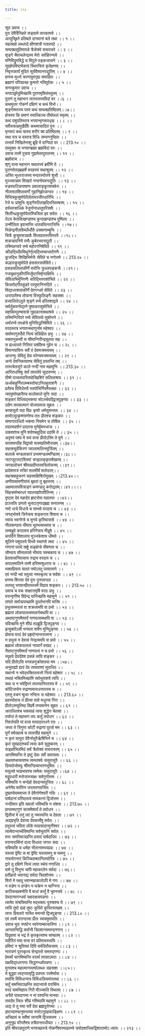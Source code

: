 ```yaml
---
title: २१३

---
```

सूत उवाच ।।  
पुरा देवैर्विनिहते सङ्ग्रामे तारकामये ।।  
अत्युच्छ्रिते प्रतिबले दानवानां बले तथा ।। १ ।।  
सहस्राक्षे लब्धपदे क्षीणशत्रौ गतास्पदे ।।  
सम्यक्प्रसूतिमापन्ने त्रैलोक्ये सचराचरे ।। २ ।।  
शृङ्गे चैवाचलेन्द्रस्य मेरोः सर्वहिरण्यये ।।  
मणिविद्रुमविद्धे च विपुले पङ्कजासने ।। ३ ।।  
सुखोपविष्टमेकाग्रं स्थिरचित्तं कृतेक्षणम् ।।  
निवृत्तकार्यं मुदितं सूर्यवैश्वानरद्युतिम् ।। ४ ।।  
प्रणम्य मूर्ध्ना चरणावुपगृह्य समाहितः ।।  
ब्रह्माणं परिपप्रच्छ कुमारो नतिपूर्वकः ।। ५ ।।  
सनत्कुमार उवाच ।।  
भगवञ्छ्रोतुमिच्छामि पुराणमृषिसंस्तुतम् ।।  
पुराणं तु महाभाग त्वत्तस्तत्त्वविदां वर ।।६ ।।  
कथमुत्तर गोकर्णं दक्षिणं च कथं विभो।।  
शृङ्गेश्वरस्य परमं कथं सम्यक्प्रतिष्ठितम्।।७।।  
क्षेत्रस्य कि प्रमाणं स्यात्किञ्च तीर्थफलं स्मृतम् ।।  
कथं पशुपतिस्तत्र भगवान्मृगरूपधृक् ।। ८ ।।  
सर्वैस्त्वत्प्रमुखैर्देवैः कथमासादितं पुनः ।।  
मृगरूपं कथं चास्य शरीरं क्व प्रतिष्ठितम् ।। ९ ।।  
यथा यत्र च यस्तत्र विधिः सम्यगनुष्ठितः ।।  
तत्सर्वं निखिलेनाशु ब्रूहि मे वाग्विदां वर ।। 213.१० ।।  
एवमुक्तः स भगवान्ब्रह्मा ब्रह्मविदां वरः ।।  
उवाच तस्मै पुत्राय गुह्यमेतत्पुरातनम् ।। ११ ।।  
ब्रह्मोवाच ।।  
शृणु वत्स महाभाग यथातत्त्वं ब्रवीमि ते ।।  
पुराणमेतद्ब्रह्मर्षे सरहस्यं यथाश्रुतम् ।। १२ ।।  
अस्ति भूधरराजस्य मन्दरस्योत्तरे शुचौ ।।  
मुञ्जवान्नाम शिखरो नन्दनोपवनद्युतिः ।। १३ ।।  
वज्रस्फटिकपाषाणः प्रवालाङ्कुरशर्क्करः ।।  
नीलामलशिलावर्णो गुहानिर्झरकन्दरः ।। १४ ।।  
विचित्रकुसुमोपेतैर्लतामञ्जीरधारिभिः ।।  
रेजे यः प्रांशुभिः शृङ्गैरुल्लिखद्भिरिवाम्बरम् ।। १५ ।।  
दर्यस्तत्राधिकं रेजुर्नानाधातुपरिस्रवैः ।।  
शिलीन्ध्रकुसुमोपेताश्चित्रिता इव सर्वतः ।। १६ ।।  
तेऽत्र केतकिखण्डाश्च कुन्दखण्डाश्च पुष्पिताः ।।  
उन्मीलिता इवाभान्ति धातकीवनराजिभिः ।।१७।।  
भिन्नेन्द्रनीलविमलैर्धौतैः प्रस्रवणाम्बुभिः ।।  
चित्रैः कुसुमसञ्छन्नैः शिलाप्रस्तरविस्तरैः ।।१८।।  
शक्रचापनिभै रम्यैः कुबेरभवनद्युतौ ।।  
तस्मिन्नगवरे रम्ये महोरगनिषेविते ।। १९ ।।  
क्रीडद्भिर्देवमिथुनेर्नृत्यद्भिश्चाप्सरोगणैः ।।  
कूजद्भिः शिखिभिर्मत्तैः सेविते च नगोत्तमे ।। 213.२० ।।  
कल्हारकुसुमोपेते हंससारससेविते।।  
प्रसन्नसलिलाकीर्णे सरोभिः फुल्लपङ्कजैः ।।२१।।  
गजयूथानुकीर्णाभिर्जुष्टाभिर्मृगपक्षिभिः ।।  
सेविताभिर्मुनिगणैः सरिद्भिरुपशोभिते ।। २२ ।।  
किन्नरोद्गीतकुहरे परपुष्टनिनादिते ।।  
विद्याधरशताकीर्णे देवगन्धर्व सेविते ।। २३ ।।  
धारापातैश्च तोयानां विस्फुलिङ्गैः सहस्रशः ।।  
प्रज्वालितेऽतुले शृङ्गे रम्ये हरितशाद्वले ।। २४ ।।  
सर्वर्तुकवनोद्याने पुष्पाकरसुशोभिते ।।  
यज्ञकिम्पुरुषावासे गुह्यकानामथाश्रये ।। २५ ।।  
तस्मिन्गिरिवरे रम्ये सेवितव्ये सुशोभने ।।  
धर्मारण्ये तपःक्षेत्रे मुनिसिद्धनिषेविते ।। २६ ।।  
वरदस्तत्र भगवान्स्थाणुर्नाम महेश्वरः ।।  
सर्वामरगुरुर्देवो नित्यं सन्निहितः प्रभुः ।। २७ ।।  
भक्तानुकम्पी स श्रीमान्गिरीन्द्रसुतया सह ।।  
स ह्यध्यास्ते गिरिवरं पार्षदैश्च गुहेन च ।। २८ ।।  
विमानयायिनः सर्वे तं देवमजमव्ययम् ।।  
आजग्मुः सेवितुं देवा वरेण्यमजमव्ययम् ।। २९ ।।  
अन्ये देवनिकायाश्च सेवितुं प्रपतन्ति तम् ।।  
ततस्त्रेतायुगे काले नन्दी नाम महामुनिः ।। 213.३० ।।  
आरिराधयिषुः शर्वं तपस्तेपे सुदारुणम् ।।  
ग्रीष्मे पञ्चतपास्तिष्ठेच्छिशिरे सलिलाश्रयः ।। ३१ ।।  
ऊर्ध्वबाहुर्निरालम्बस्तोयाऽनिलहुताशनैः ।।  
व्रतैश्च विविधैरुग्रै स्तपोभिर्नियमैस्तथा ।। ३२ ।।  
जपपुष्पोपहारैश्च कालेकाले मुनिः सदा ।।  
शङ्करं विधिवद्भक्त्या सोऽर्च्चयद्द्विजपुङ्गवः ।। ३३ ।।  
उग्रेण तपसात्मानं योजयामास सुव्रतः ।।  
काष्ठभूतो यदा विप्रः कृशो धर्मसुसन्ततः ।। ३४ ।।  
क्षामोऽभूत्कृष्णवर्णश्च ततः प्रीतश्च शङ्करः ।।  
सम्यगाराधितो भक्त्या नियमेन च तोषितः ।। ३५ ।।  
तदात्मदर्शनं प्रादात्स मुनेर्वृषभध्वजः ।।  
उक्तवांश्च मुनिं शर्वश्चक्षुर्दिव्यं ददामि ते ।। ३५ ।।  
अदृश्यं पश्य मे रूपं वत्स प्रीतोऽस्मि ते मुने ।।  
यत्पश्यन्तीह विद्वांसो रूपमप्रतिमौजसम् ।।३७।।  
सहस्रसूर्यकिरणं ज्वालामालिनमूर्जितम् ।।  
बालार्क मण्डलाकारं प्रभामण्डलमण्डितम्।।३८।।  
जटाजूटतटाश्लिष्टं चन्द्रालङ्कृतशेखरम् ।।  
जगदालोचनं श्रीमत्प्रदीप्तस्वत्रिलोचनम् ।।३९।।  
प्रादेशमात्रं रुचिरं शतशीर्षं शतोदरम्।।  
सहस्रबाहुचरणं सहस्राक्षिशिरोमुखम् ।।213.४०।।  
अणीयसामणीयांसं बृहतां तु बृहत्तरम् ।।  
अक्षमालापवित्राङ्गं कमण्डलु करोद्यतम्।।४१।।।।  
सिंहचर्माम्बरधरं व्यालयज्ञोपवीतिनम् ।।  
दृष्ट्वा देवं महादेवं हृष्टरोमा महातपाः ।।४२।।  
प्राञ्जलिः प्रणतो भूत्वाऽगृणाद्ब्रह्म सनातनम् ।।  
नमो धात्रे विधात्रे च सम्भवे वरदाय च ।। ४३ ।।  
जगद्भोक्त्रे त्रिनेत्राय शङ्कराय शिवाय च ।।  
भवाय भवगोप्त्रे च मुनये कृत्तिवाससे ।। ४४ ।।  
नीलकण्ठाय भीमाय भूतभव्यभवाय च ।।  
लम्बभ्रुवे करालाय हरिनेत्राय मीढुषे ।। ४५ ।।  
कपर्दिने विशालाय मुञ्जकेशाय धीमते ।।  
शूलिने पशुपतये विभवे स्थाणवे तथा ।। ४५ ।।  
गणानां पतये स्रष्ट्रे सङ्क्षेप्त्रे भीषणाय च ।।  
सौम्याय सौम्यतपसे भीमाय त्र्यम्बकाय च ।। ४७ ।।  
प्रेतावासनिवासाय रुद्राय वरदाय च ।।  
कपालमालिने तस्मै हरिश्मश्रुधराय च ।। ४८ ।।  
भक्तप्रियाय सततं नमोऽस्तु परमात्मने ।।  
एवं नन्दी भवं स्तुत्वा नमस्कृत्य च सर्वशः ।। ४९ ।।  
प्रणम्य शिरसा देवं पुनः पुनरवन्दत ।।  
ततस्तु भगवान्प्रीतस्तस्मै विप्राय शङ्करः। ।। 213.५० ।।  
उवाच च वचः साक्षात्तमृषिं वरदः प्रभुः ।।  
वरान्वृणीष्व विप्रेन्द्र यानिच्छसि महामुने ।। ५१ ।।  
तांस्ते सर्वान्प्रयच्छामि दुर्ल्लभानपि मारिष ।।  
प्रभुत्वममरत्वं वा शक्रत्वमपि वा प्रभो ।। ५२ ।।  
ब्रह्मत्वं लोकपालत्वमपवर्गमथापि वा ।।  
अथाष्टगुणमैश्वर्यं गाणपत्यमथापि वा ।। ५३ ।।  
यदिच्छसि मुने शीघ्रं तद्ब्रूहि द्विजपुङ्गव ।।  
इत्युक्तोऽसौ भगवता शर्वेण मुनिपुङ्गवः ।। ५४ ।।  
प्रोवाच वरदं देवं प्रहृष्टेनान्तरात्मना ।।  
न प्रभुत्वं न देवत्वं नेन्द्रत्वमपि वा प्रभो ।। ५५ ।।  
ब्रह्मत्वं लोकपालत्वं नापवर्गं वरप्रद ।।  
नैवाष्टगुणमैश्वर्यं गाणपत्यं न च प्रभो ।। ५६ ।।  
स्पृहये देवदेवेश प्रसन्ने त्वयि शङ्कर ।।  
यदि प्रीतोऽसि भगवन्ननुक्रोशतया मम ।।५७।।  
अनुग्राह्यो ह्ययं देव त्वयावश्यं सुराधिप ।।  
यथान्ये न भवेद्भक्तिस्त्वत्तो नित्यं महेश्वर ।। ५८ ।।  
तथाहं भक्तिमिच्छामि सर्वभूताशये त्वयि ।।  
यथा च न भवेद्विघ्नं तपस्यानिरतस्य मे ।। ५९ ।।  
कोटिजप्येन रुद्राणामाराधनपरस्य च ।।  
एतत्तु वचनं श्रुत्वा नन्दिनः स महेश्वरः ।। 213.६० ।।  
प्रहस्योवाच तं प्रीत्या ततो मधुरया गिरा ।।  
प्रीतोऽस्म्युत्तिष्ठ विप्रर्षे तप्यमानेन सुव्रत ।। ६१ ।।  
आराधितश्च भक्त्याहं त्वया शुद्धेन चेतसा ।।  
पर्याप्तं ते महाभाग तपः कर्तुं तपोधन ।। ६२ ।।  
निवर्त्तयति मां वत्स मत्पादाराधने रतः ।।  
जप्ता ते त्रिगुणा कोटी रुद्राणां पुरतो मम ।। ६३ ।।  
पूर्णं वर्षसहस्रं च तपस्तीव्रं महामुने ।।  
न कृतं यत्पुरा देवैर्नासुरैर्ऋषिभिर्न च ।। ६४ ।।  
कृतं सुमहदाश्चर्यं त्वया कर्म सुदुष्करम् ।।  
सङ्क्षोभितमिदं सर्वं त्रैलोक्यं सचराचरम् ।। ६५ ।।  
आगमिष्यन्ति ते द्रष्टुं देवाः सर्वे सवासवाः ।।  
अक्षयश्चाव्ययश्च त्वमतर्क्यः ससुरासुरैः ।। ६६ ।।  
दिव्यतेजोवपूः श्रीमान्दिव्याभरणभूषितः ।।  
मत्तुल्यो मत्प्रभावश्च त्वमेकः ससुरासुरैः ।।६७ ।।  
मद्रूपधारी मत्तेजास्त्र्यक्षः सर्वगुणोत्तमः ।।  
भविष्यसि न सन्देहो देवदानवपूजितः ।। ६८ ।।  
अनेनैव शरीरेण जरामरणवर्जितः ।।  
दुष्प्राप्येयमवाप्ता ते देवैर्गाणेश्वरी गतिः ।। ६९ ।।  
पार्षदानां वरिष्ठस्त्वं मामकानां द्विजोत्तम ।।  
नन्दीश्वर इति ख्यातो भविष्यसि न संशयः ।। 213.७० ।।  
प्राप्तमष्टगुणं सत्यमैश्वर्यं ते तपोधन ।।  
द्वितीयां मे तनुं त्वां तु नमस्यन्ति च देवताः ।। ७१ ।।  
अद्यप्रभृति देवाग्र्य देवकार्येषु सर्वतः ।।  
प्रभुस्त्वं भविता लोके मत्प्रसादान्मुनीश्वर ।। ७२ ।।  
त्वामेवाभ्यर्च्चयिष्यन्ति सर्वभूतानि सर्वतः ।।  
मत्तः समभिवाञ्छन्ति प्रसादं पार्षदाधिप ।। ७३ ।।  
वरान्वरार्थिनां दाता विधाता जगतः सदा ।।  
भविष्यसि च धर्मज्ञ भीतानामभयप्रदः ।। ७४ ।।  
यस्त्वां द्वेष्टि स मां द्वेष्टि यस्त्वामनु स मामनु ।।  
नावयोरन्तरं किञ्चिदम्बरानिलयोरिव ।। ७५ ।।  
द्वारे तु दक्षिणे नित्यं त्वया स्थेयं गणाधिप ।।  
वामे तु विभुना चापि महाकालेन सर्वदा ।। ७६।।  
प्रतीहारो भवानद्य सर्वदा त्रिदशोत्तमः ।।  
शिरो मे रक्षतु भवान्महाकालेऽपि मे गणः ।। ७७ ।।  
न वज्रेण न दण्डेन न चक्रेण न चाग्निना ।।  
काञ्चिच्छक्नोति वै बाधां कर्त्तुं वै भुवनत्रये ।। ७८ ।।  
देवदानवगन्धर्वा यक्षराक्षसपन्नगाः ।।  
त्वामेव संश्रयिष्यन्ति मद्भक्ताः पुरुषाश्च ये ।। ७९ ।।  
त्वयि तुष्टे ह्यहं तुष्टः कुपिते कुपितस्त्वहम् ।।  
त्वत्तः प्रियतरो नास्ति ममान्यो द्विजपुङ्गव ।। 213.८० ।।  
एवं तस्मै वरान्दत्त्वा प्रीतः स्वयमुमापतिः ।।  
उवाच भूयः स्पष्टेन स्वरेणाम्बरचारिणा ।। ८१ ।।  
आगतान्विद्धि सर्वान्वै त्रिदशान्समरुद्गणान् ।।  
दिदृक्षया च भद्रं ते कृतकृत्यश्च साम्प्रतम् ।। ८२ ।।  
यदीरितं मया वत्स वरं प्रतिवचस्त्वयि ।।  
प्रविष्टं न श्रुतिपथं दिवि सर्वदिवौकसाम् ।। ८३ ।।  
नारायणं पुरस्कृत्य सेन्द्रास्ते समरुद्गणाः ।।  
प्रेमार्थे चागमिष्यन्ति वरार्थं तपसाऽमराः ।। ८४ ।।  
यक्षविद्याधरगणाः सिद्धगन्धर्वपन्नगाः ।।  
मुनयश्च महात्मानस्तपोलब्धाः सहस्रशः ।।८५।।  
ते बुद्ध्वा त्वद्गतामृद्धि प्रतप्ताः परमेर्ष्यया ।।  
तपांसि विविधान्यत्र विविधान्नियमांस्तथा ।। ८६ ।।  
चर्तुं समभिवाञ्छन्ति सदाभ्यासे वरार्थिनः ।।  
वरदं यामभिज्ञाय गिरौ मौञ्जवति स्थितम् ।। ८७ ।।  
अत्रैते यावदागम्य न मां पश्यन्ति मानवाः ।।  
तावदेव त्वितः शीघ्रं गमिष्यामि महामुने ।। ८८ ।।  
अद्य ते तु मया सर्वे देवा ब्रह्मपुरोगमाः ।।  
द्रष्टव्याश्चानुमन्तव्या मत्तोऽनुग्रहकाङ्क्षिणः ।। ८९ ।।  
अभिप्रायं च सर्वेषां जानामि द्विजसत्तम ।।  
अनुगुह्य वरैस्तैश्च तत्रैवान्तरधीयत ।। 213.९० ।।  
इति श्रीवराहपुराणे भगवच्छास्त्रे गोकर्णेश्वरमाहात्म्ये त्रयोदशाधिकद्विशततमोऽ ध्यायः ।। २१३ ।।